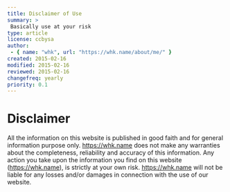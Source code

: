 ```yaml
---
title: Disclaimer of Use
summary: >
 Basically use at your risk
type: article
license: ccbysa 
author: 
 - { name: "whk", url: "https://whk.name/about/me/" }
created: 2015-02-16
modified: 2015-02-16
reviewed: 2015-02-16
changefreq: yearly
priority: 0.1
---
```


Disclaimer
====================================

All the information on this website is published in good faith 
and for general information purpose only. <https://whk.name> does not
make any warranties about the completeness, reliability and accuracy
of this information. Any action you take upon the information you find
on this website (<https://whk.name>), is strictly at your own risk.
<https://whk.name> will not be liable for any losses and/or damages
in connection with the use of our website.

